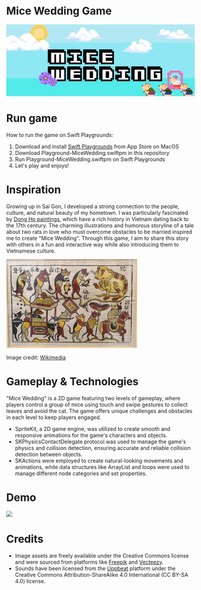 # Mice Wedding Game

![1682367640260](image/README/1682367640260.png)

# Run game

How to run the game on Swift Playgrounds:

1. Download and install [Swift Playgrounds](https://apps.apple.com/ca/app/swift-playgrounds/id908519492) from App Store on MacOS
2. Download Playground-MiceWedding.swiftpm in this repository
3. Run Playground-MiceWedding.swiftpm on Swift Playgrounds
4. Let's play and enjoys!

# Inspiration

Growing up in Sai Gon, I developed a strong connection to the people, culture, and natural beauty of my hometown. I was particularly fascinated by [Dong Ho paintings](https://en.wikipedia.org/wiki/%C4%90%C3%B4ng_H%E1%BB%93_painting), which have a rich history in Vietnam dating back to the 17th century. The charming illustrations and humorous storyline of a tale about two rats in love who must overcome obstacles to be married inspired me to create "Mice Wedding". Through this game, I aim to share this story with others in a fun and interactive way while also introducing them to Vietnamese culture.

<img src="image/README/1682370112691.png" width="350">

Image credit: [Wikimedia](https://commons.wikimedia.org/wiki/File:Mice%27s_wedding,_Dong_Ho_picture,_paper_-_Vietnam_National_Museum_of_Fine_Arts_-_Hanoi,_Vietnam_-_DSC05290.JPG)

# Gameplay & Technologies

"Mice Wedding" is a 2D game featuring two levels of gameplay, where players control a group of mice using touch and swipe gestures to collect leaves and avoid the cat. The game offers unique challenges and obstacles in each level to keep players engaged.

* SpriteKit, a 2D game engine, was utilized to create smooth and responsive animations for the game's characters and objects.
* SKPhysicsContactDelegate protocol was used to manage the game's physics and collision detection, ensuring accurate and reliable collision detection between objects.
* SKActions were employed to create natural-looking movements and animations, while data structures like ArrayList and loops were used to manage different node categories and set properties.

# Demo

<img src="image/README/1682368732273.png" width="650">

# Credits

* Image assets are freely available under the Creative Commons license and were sourced from platforms like [Freepik](https://www.freepik.com/) and [Vecteezy](https://www.vecteezy.com/).
* Sounds have been licensed from the [Uppbeat](https://uppbeat.io/) platform under the Creative Commons Attribution-ShareAlike 4.0 International (CC BY-SA 4.0) license.
